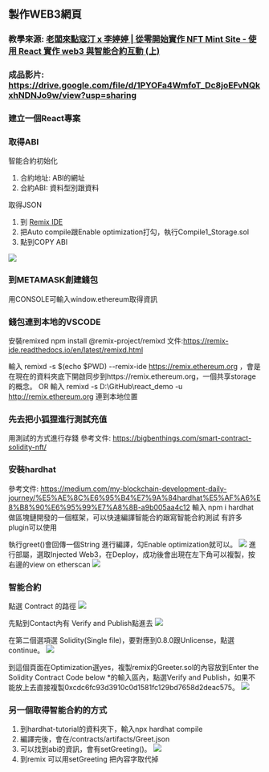 ## 製作WEB3網頁
### 教學來源: [老闆來點寇汀 x 李婷婷 | 從零開始實作 NFT Mint Site - 使用 React 實作 web3 與智能合約互動 (上)](https://www.youtube.com/watch?v=7HoHkRz0Odc&ab_channel=%E8%80%81%E9%97%86%2C%E4%BE%86%E9%BB%9E%E5%AF%87%E6%B1%80%E5%90%A7%E3%80%82Boss%2CCODINGplease.)

### 成品影片: https://drive.google.com/file/d/1PYOFa4WmfoT_Dc8joEFvNQkxhNDNJo9w/view?usp=sharing

### 建立一個React專案

### 取得ABI
智能合約初始化
1. 合約地址: ABI的網址
2. 合約ABI: 資料型別跟資料

取得JSON
1. 到 [Remix IDE](http://remix.ethereum.org/#optimize=true&runs=200&evmVersion=null&version=soljson-v0.8.7+commit.e28d00a7.js)
2. 把Auto compile跟Enable optimization打勾，執行Compile1_Storage.sol
3. 點到COPY ABI

![](https://i.imgur.com/D2Lo24K.png)


### 到METAMASK創建錢包
用CONSOLE可輸入window.ethereum取得資訊

### 錢包連到本地的VSCODE
安裝remixed
npm install @remix-project/remixd
文件:https://remix-ide.readthedocs.io/en/latest/remixd.html

輸入 remixd -s $(echo $PWD) --remix-ide https://remix.ethereum.org ，會是在現在的資料夾底下開啟同步到https://remix.ethereum.org，一個共享storage的概念。
OR
輸入 remixd -s D:\GitHub\react_demo -u http://remix.ethereum.org 連到本地位置

### 先去把小狐狸進行測試充值
用測試的方式進行存錢
參考文件: https://bigbenthings.com/smart-contract-solidity-nft/


### 安裝hardhat
參考文件: https://medium.com/my-blockchain-development-daily-journey/%E5%AE%8C%E6%95%B4%E7%9A%84hardhat%E5%AF%A6%E8%B8%90%E6%95%99%E7%A8%8B-a9b005aa4c12
輸入 npm i hardhat
做區塊鏈開發的一個框架，可以快速編譯智能合約跟寫智能合約測試
有許多plugin可以使用

執行greet()會回傳一個String
進行編譯，勾Enable optimization就可以。
![](https://i.imgur.com/4CEa9k2.png)
進行部屬，選取Injected Web3，在Deploy，成功後會出現在左下角可以複製，按右邊的view on etherscan
![](https://i.imgur.com/YYBuT09.png)


### 智能合約
點選 Contract 的路徑
![](https://i.imgur.com/NuN0YGt.png)

先點到Contact內有 Verify and Publish點進去
![](https://i.imgur.com/mE5v0w9.png)

在第二個選項選 Solidity(Single file)，要對應到0.8.0跟Unlicense，點選continue。
![](https://i.imgur.com/syqEQLn.png)

到這個頁面在Optimization選yes，複製remix的Greeter.sol的內容放到Enter the Solidity Contract Code below *的輸入區內，點選Verify and Publish，如果不能放上去直接複製0xcdc6fc93d3910c0d1581fc129bd7658d2deac575。
![](https://i.imgur.com/RR975Po.png)

### 另一個取得智能合約的方式
1. 到hardhat-tutorial的資料夾下，輸入npx hardhat compile
2. 編譯完後，會在/contracts/artifacts/Greet.json
3. 可以找到abi的資訊，會有setGreeting()。
![](https://i.imgur.com/LuqD6MA.png)
4. 到remix
可以用setGreeting 把內容字取代掉
